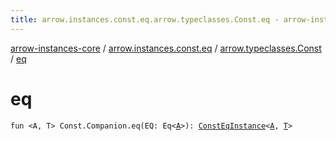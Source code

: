 ```yaml
---
title: arrow.instances.const.eq.arrow.typeclasses.Const.eq - arrow-instances-core
---
```


[arrow-instances-core](../../index.html) / [arrow.instances.const.eq](../index.html) / [arrow.typeclasses.Const](index.html) / [eq](./eq.html)

# eq

`fun <A, T> Const.Companion.eq(EQ: Eq<`[`A`](eq.html#A)`>): `[`ConstEqInstance`](../../arrow.instances/-const-eq-instance/index.html)`<`[`A`](eq.html#A)`, `[`T`](eq.html#T)`>`